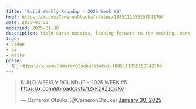 ```yaml
---
title: "Build Weekly Roundup - 2025 Week #5"
href: https://x.com/CameronOtsuka/status/1885111055158042704
date: 2025-01-30
modified: 2025-01-30
description: Yield curve updates, looking forward to Yen meeting, more DeepSeek analysis
tags:
- video
- ai
- macro
posse:
  𝕏: https://x.com/CameronOtsuka/status/1885111055158042704
---
```


> BUILD WEEKLY ROUNDUP - 2025 WEEK #5 https://x.com/i/broadcasts/1ZkKzRZzqjaKv
>
> — Cameron Otsuka (@CameronOtsuka) [January 30, 2025](https://x.com/CameronOtsuka/status/1885111055158042704)

